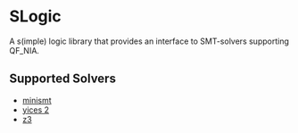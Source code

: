 SLogic
=======
A s(imple) logic library that provides an interface to SMT-solvers supporting QF_NIA.

Supported Solvers
----------------

  * [minismt](http://cl-informatik.uibk.ac.at/software/minismt)
  * [yices 2](http://yices.csl.sri.com)
  * [z3](https://github.com/z3prover/z3/wiki)

